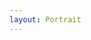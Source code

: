 ```yaml
---
layout: Portrait
---
```


<script type="text/javascript">
    ajaxload('/Portrait/Schueleraustausch/');
</script>
